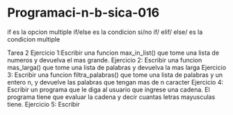 # Programaci-n-b-sica-016
if es la opcion multiple
if/else es la condicion si/no
if/ elif/ else/ es la condicion multiple


Tarea 2
Ejercicio 1:Escribir una funcion  max_in_list() que tome una lista de numeros y devuelva el mas grande.
Ejercicio 2: Escribir una funcion mas_larga() que tome una lista de palabras y devuelva la mas larga 
Ejercicio 3: Escribir una funcion filtra_palabras() que tome una lista de palabras y un entero n, y devuelve las palabras que tengan mas de n caracter
Ejercicio 4: Escribir un programa que le diga al usuario que ingrese una cadena. El programa tiene que evaluar la cadena y decir cuantas letras mayusculas tiene.
Ejercicio 5: Escribir 
